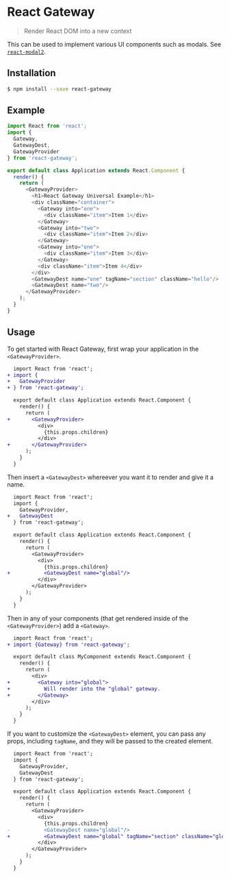 # React Gateway

> Render React DOM into a new context

This can be used to implement various UI components such as modals.
See [`react-modal2`](https://github.com/cloudflare/react-modal2).

## Installation

```sh
$ npm install --save react-gateway
```

## Example

```js
import React from 'react';
import {
  Gateway,
  GatewayDest,
  GatewayProvider
} from 'react-gateway';

export default class Application extends React.Component {
  render() {
    return (
      <GatewayProvider>
        <h1>React Gateway Universal Example</h1>
        <div className="container">
          <Gateway into="one">
            <div className="item">Item 1</div>
          </Gateway>
          <Gateway into="two">
            <div className="item">Item 2</div>
          </Gateway>
          <Gateway into="one">
            <div className="item">Item 3</div>
          </Gateway>
          <div className="item">Item 4</div>
        </div>
        <GatewayDest name="one" tagName="section" className="hello"/>
        <GatewayDest name="two"/>
      </GatewayProvider>
    );
  }
}
```

## Usage

To get started with React Gateway, first wrap your application in the
`<GatewayProvider>`.

```diff
  import React from 'react';
+ import {
+   GatewayProvider
+ } from 'react-gateway';

  export default class Application extends React.Component {
    render() {
      return (
+       <GatewayProvider>
          <div>
            {this.props.children}
          </div>
+       </GatewayProvider>
      );
    }
  }
```

Then insert a `<GatewayDest>` whereever you want it to render and give it a
name.

```diff
  import React from 'react';
  import {
    GatewayProvider,
+   GatewayDest
  } from 'react-gateway';

  export default class Application extends React.Component {
    render() {
      return (
        <GatewayProvider>
          <div>
            {this.props.children}
+           <GatewayDest name="global"/>
          </div>
        </GatewayProvider>
      );
    }
  }
```

Then in any of your components (that get rendered inside of the
`<GatewayProvider>`) add a `<Gateway>`.

```diff
  import React from 'react';
+ import {Gateway} from 'react-gateway';

  export default class MyComponent extends React.Component {
    render() {
      return (
        <div>
+         <Gateway into="global">
+           Will render into the "global" gateway.
+         </Gateway>
        </div>
      );
    }
  }
```

If you want to customize the `<GatewayDest>` element, you can pass any props,
including `tagName`, and they will be passed to the created element.

```diff
  import React from 'react';
  import {
    GatewayProvider,
    GatewayDest
  } from 'react-gateway';

  export default class Application extends React.Component {
    render() {
      return (
        <GatewayProvider>
          <div>
            {this.props.children}
-           <GatewayDest name="global"/>
+           <GatewayDest name="global" tagName="section" className="global-gateway"/>
          </div>
        </GatewayProvider>
      );
    }
  }
```
